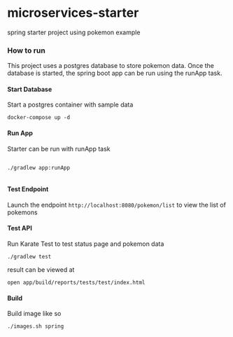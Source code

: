 # microservices-starter
spring starter project using pokemon example

### How to run
This project uses a postgres database to store pokemon data. Once the database is started,
the spring boot app can be run using the runApp task. 

#### Start Database
Start a postgres container with sample data

```shell 
docker-compose up -d
```

#### Run App
Starter can be run with runApp task
```shell

./gradlew app:runApp 
  

```

#### Test Endpoint
Launch the endpoint ```http://localhost:8080/pokemon/list``` to view the list of pokemons


#### Test API
Run Karate Test to test status page and pokemon data

``` 
./gradlew test
```

result can be viewed at 
```shell 
open app/build/reports/tests/test/index.html
```


#### Build

Build image like so
```
./images.sh spring
```



